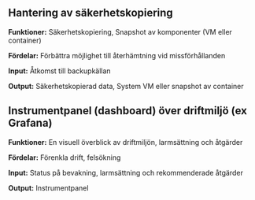 ## Hantering av säkerhetskopiering
**Funktioner:**
Säkerhetskopiering, Snapshot av komponenter (VM eller container)

**Fördelar:**
Förbättra möjlighet till återhämtning vid missförhållanden

**Input:**
Åtkomst till backupkällan

**Output:**
Säkerhetskopierad data, System VM eller snapshot av container 
  
## Instrumentpanel (dashboard) över driftmiljö (ex Grafana)
**Funktioner:**
En visuell överblick av driftmiljön, larmsättning och åtgärder 

**Fördelar:**
Förenkla drift, felsökning

**Input:**
Status på bevakning, larmsättning och rekommenderade åtgärder

**Output:**
Instrumentpanel